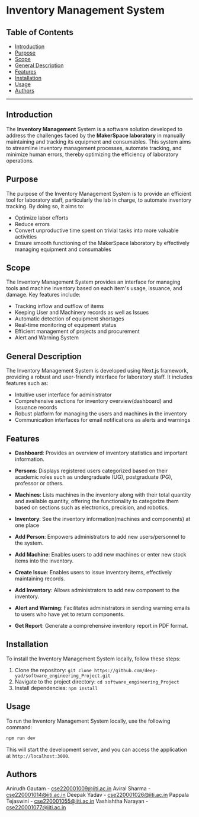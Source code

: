 # Inventory Management System

## Table of Contents

- [Introduction](#introduction)
- [Purpose](#purpose)
- [Scope](#scope)
- [General Description](#general-description)
- [Features](#features)
- [Installation](#installation)
- [Usage](#usage)
- [Authors](#authors)

---

## Introduction

The **Inventory Management** System is a software solution developed to address the challenges faced by the **MakerSpace laboratory** in manually maintaining and tracking its equipment and consumables. This system aims to streamline inventory management processes, automate tracking, and minimize human errors, thereby optimizing the efficiency of laboratory operations.

## Purpose

The purpose of the Inventory Management System is to provide an efficient tool for laboratory staff, particularly the lab in charge, to automate inventory tracking. By doing so, it aims to:

- Optimize labor efforts
- Reduce errors
- Convert unproductive time spent on trivial tasks into more valuable activities
- Ensure smooth functioning of the MakerSpace laboratory by effectively managing equipment and consumables

## Scope

The Inventory Management System provides an interface for managing tools and machine inventory based on each item's usage, issuance, and damage. Key features include:

- Tracking inflow and outflow of items
- Keeping User and Machinery records as well as Issues
- Automatic detection of equipment shortages
- Real-time monitoring of equipment status
- Efficient management of projects and procurement
- Alert and Warning System

## General Description

The Inventory Management System is developed using Next.js framework, providing a robust and user-friendly interface for laboratory staff. It includes features such as:

- Intuitive user interface for administrator
- Comprehensive sections for inventory overview(dashboard) and issuance records
- Robust platform for managing the users and machines in the inventory
- Communication interfaces for email notifications as alerts and warnings

## Features

- **Dashboard**: Provides an overview of inventory statistics and important information.
- **Persons**: Displays registered users categorized based on their academic roles such as undergraduate (UG), postgraduate (PG), professor or others.
- **Machines**: Lists machines in the inventory along with their total quantity and available quantity, offering the functionality to categorize them based on sections such as electronics, precision, and robotics.
- **Inventory**: See the inventory information(machines and components) at one place

- **Add Person**: Empowers administrators to add new users/personnel to the system.
- **Add Machine**: Enables users to add new machines or enter new stock items into the inventory.
- **Create Issue**: Enables users to issue inventory items, effectively maintaining records.
- **Add Inventory**: Allows administrators to add new component to the inventory.
- **Alert and Warning**: Facilitates administrators in sending warning emails to users who have yet to return components.

- **Get Report**: Generate a comprehensive inventory report in PDF format. 

## Installation

To install the Inventory Management System locally, follow these steps:

1. Clone the repository: `git clone https://github.com/deep-yad/software_engineering_Project.git`
2. Navigate to the project directory: `cd software_engineering_Project`
3. Install dependencies: `npm install`

## Usage

To run the Inventory Management System locally, use the following command:

```bash
npm run dev
```

This will start the development server, and you can access the application at `http://localhost:3000`.

## Authors

Anirudh Gautam - cse220001009@iiti.ac.in
Aviral Sharma - cse220001014@iiti.ac.in
Deepak Yadav - cse220001026@iiti.ac.in
Pappala Tejaswini - cse220001055@iiti.ac.in
Vashishtha Narayan - cse220001077@iiti.ac.in